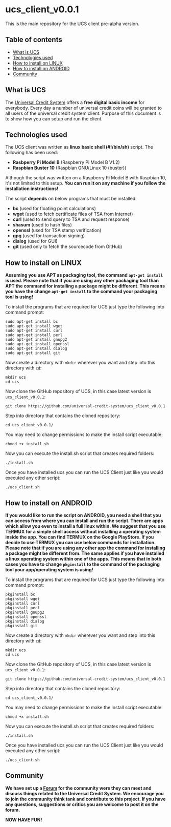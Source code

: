 # ucs_client_v0.0.1

This is the main repository for the UCS client pre-alpha version.

## Table of contents
* [What is UCS](#what-is-ucs)
* [Technologies used](#technologies-used)
* [How to install on LINUX](#how-to-install-on-linux)
* [How to install on ANDROID](#how-to-install-on-android)
* [Community](#community)

## What is UCS
The [Universal Credit System](https://www.universal-credit-system.org) offers a **free digital basic income** for everybody. Every day a number of universal credit coins will be granted to all users of the universal credit system client. Purpose of this document is to show how you can setup and run the client.

## Technologies used
The UCS client was written as **linux basic shell (#!/bin/sh)** script. The following has been used:
* **Rasbperry Pi Model B** (Raspberry Pi Model B V1.2)
* **Raspbian Buster 10** (Raspbian GNU/Linux 10 (buster))

Although the script was written on a Raspberry Pi Model B with Raspbian 10, it's not limited to this setup. **You can run it on any machine if you follow the installation instructions!**

The script **depends** on below programs that must be installed:

* **bc**      (used for floating point calculations)
* **wget**    (used to fetch certificate files of TSA from Internet)
* **curl**    (used to send query to TSA and request response)
* **shasum**  (used to hash files)
* **openssl** (used for TSA stamp verification)
* **gpg**     (used for transaction signing)
* **dialog**  (used for GUI)
* **git**     (used only to fetch the sourcecode from GitHub)

## How to install on LINUX
**Assuming you use APT as packaging tool, the command `apt-get install` is used. Please note that if you are using any other packaging tool than APT the command for installing a package might be different. This means you have the change `apt-get install` to the command your packaging tool is using!**

To install the programs that are required for UCS just type the following into command prompt:
```
sudo apt-get install bc
sudo apt-get install wget
sudo apt-get install curl
sudo apt-get install perl
sudo apt-get install gnupg2
sudo apt-get install openssl
sudo apt-get install dialog
sudo apt-get install git
```

Now create a directory with `mkdir` wherever you want and step into this directory with `cd`:
```
mkdir ucs
cd ucs
```

Now clone the GitHub repository of UCS, in this case latest version is `ucs_client_v0.0.1`:
```
git clone https://github.com/universal-credit-system/ucs_client_v0.0.1
```

Step into directory that contains the cloned repository:
```
cd ucs_client_v0.0.1/
```

You may need to change permissions to make the install script executable:
```
chmod +x install.sh
```

Now you can execute the install.sh script that creates required folders:
```
./install.sh
```

Once you have installed ucs you can run the UCS Client just like you would executed any other script:
```
./ucs_client.sh
```

## How to install on ANDROID
**If you would like to run the script on ANDROID, you need a shell that you can access from where you can install and run the script. There are apps which allow you even to install a full linux within. We suggest that you use TERMUX for a simple shell access without installing a operating system inside the app. You can find TERMUX on the Google PlayStore. If you decide to use TERMUX you can use below commands for installation. Please note that if you are using any other app the command for installing a package might be different from. The same applies if you have installed a linux operating system within one of the apps. This means that in both cases you have to change `pkginstall` to the command of the packaging tool your app/operating system is using!**

To install the programs that are required for UCS just type the following into command prompt:
```
pkginstall bc
pkginstall wget
pkginstall curl
pkginstall perl
pkginstall gnupg2
pkginstall openssl
pkginstall dialog
pkginstall git
```

Now create a directory with `mkdir` wherever you want and step into this directory with `cd`:
```
mkdir ucs
cd ucs
```

Now clone the GitHub repository of UCS, in this case latest version is `ucs_client_v0.0.1`:
```
git clone https://github.com/universal-credit-system/ucs_client_v0.0.1
```

Step into directory that contains the cloned repository:
```
cd ucs_client_v0.0.1/
```

You may need to change permissions to make the install script executable:
```
chmod +x install.sh
```

Now you can execute the install.sh script that creates required folders:
```
./install.sh
```

Once you have installed ucs you can run the UCS Client just like you would executed any other script:
```
./ucs_client.sh
```

## Community
**We have set up a [Forum](https://forum.universal-credit-system.org) for the community were they can meet and discuss things related to the Universal Credit System. We encourage you to join the community think tank and contribute to this project. If you have any questions, suggestions or critics you are welcome to post it on the forum.**

**NOW HAVE FUN!**
